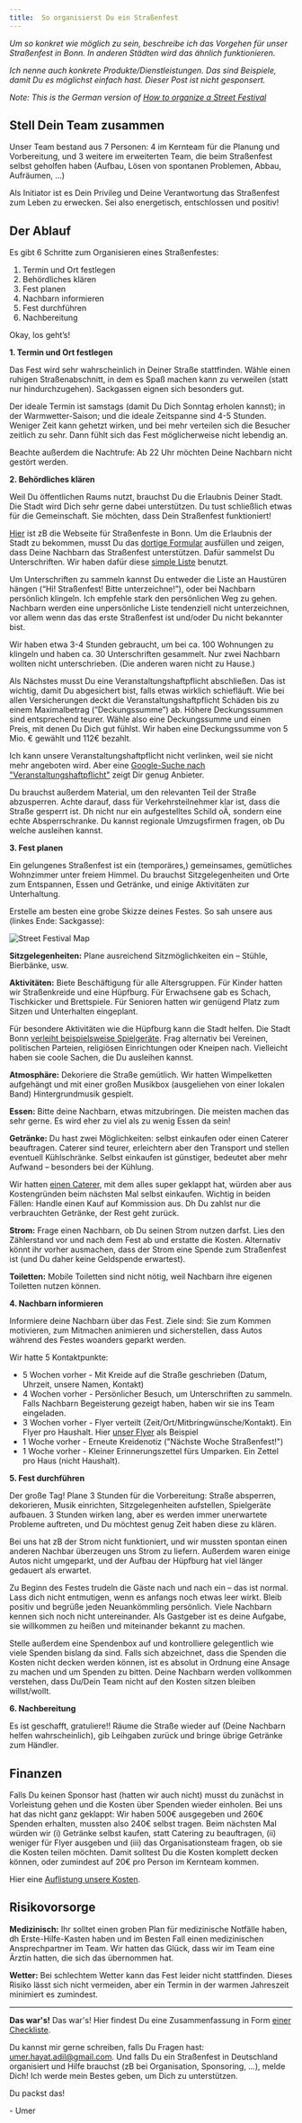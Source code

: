```yaml
---
title:  So organisierst Du ein Straßenfest
---
```


*Um so konkret wie möglich zu sein, beschreibe ich das Vorgehen für unser Straßenfest in Bonn. In anderen Städten wird das ähnlich funktionieren.*

*Ich nenne auch konkrete Produkte/Dienstleistungen. Das sind Beispiele, damit Du es möglichst einfach hast. Dieser Post ist nicht gesponsert.*

*Note: This is the German version of [How to organize a Street Festival](https://www.umerha.com/essays/2024-11-30-how-to-organize-a-street-festival/)*

## Stell Dein Team zusammen

Unser Team bestand aus 7 Personen: 4 im Kernteam für die Planung und Vorbereitung, und 3 weitere im erweiterten Team, die beim Straßenfest selbst geholfen haben (Aufbau, Lösen von spontanen Problemen, Abbau, Aufräumen, …)

Als Initiator ist es Dein Privileg und Deine Verantwortung das Straßenfest zum Leben zu erwecken. Sei also energetisch, entschlossen und positiv!


## Der Ablauf

Es gibt 6 Schritte zum Organisieren eines Straßenfestes:

1.	Termin und Ort festlegen
2.	Behördliches klären
3.	Fest planen
4.	Nachbarn informieren
5.	Fest durchführen
6.	Nachbereitung

Okay, los geht’s!

**1. Termin und Ort festlegen**

Das Fest wird sehr wahrscheinlich in Deiner Straße stattfinden. Wähle einen ruhigen Straßenabschnitt, in dem es Spaß machen kann zu verweilen (statt nur hindurchzugehen). Sackgassen eignen sich besonders gut.

Der ideale Termin ist samstags (damit Du Dich Sonntag erholen kannst); in der Warmwetter-Saison; und die ideale Zeitspanne sind 4-5 Stunden. Weniger Zeit kann gehetzt wirken, und bei mehr verteilen sich die Besucher zeitlich zu sehr. Dann fühlt sich das Fest möglicherweise nicht lebendig an.

Beachte außerdem die Nachtrufe: Ab 22 Uhr möchten Deine Nachbarn nicht gestört werden.

**2. Behördliches klären**

Weil Du öffentlichen Raums nutzt, brauchst Du die Erlaubnis Deiner Stadt. Die Stadt wird Dich sehr gerne dabei unterstützen. Du tust schließlich etwas für die Gemeinschaft. Sie möchten, dass Dein Straßenfest funktioniert!

[Hier](https://www.bonn.de/vv/produkte/Strassenfeste.php) ist zB die Webseite für Straßenfeste in Bonn. Um die Erlaubnis der Stadt zu bekommen, musst Du das [dortige Formular](https://formulare.bonn.de/metaform/Form-Solutions/?2&releaseUserId=05314000-0001-0014&releaseID=5982dacfc2dcc3e2f522f224&releaseOrganizationID=05314000-0001&assistant=KFAS_33_018&fileUrl=https%253A%252F%252Fformulare.bonn.de%252Fmetaform%252FForm-Solutions%252Fsid%252Fassistant%252F5982dacfc2dcc3e2f522f224%253Fconsent_type%253DNONE&oID=05314000-0001) ausfüllen und zeigen, dass Deine Nachbarn das Straßenfest unterstützen. Dafür sammelst Du Unterschriften. Wir haben dafür diese [simple Liste](https://docs.google.com/document/d/117cEG7g6q-siU_QrhIMbpqIRmCK0ko8i/edit?usp=sharing&ouid=102128797960776753067&rtpof=true&sd=true) benutzt.

Um Unterschriften zu sammeln kannst Du entweder die Liste an Haustüren hängen (“Hi! Straßenfest! Bitte unterzeichne!”), oder bei Nachbarn persönlich klingeln. Ich empfehle stark den persönlichen Weg zu gehen. Nachbarn werden eine unpersönliche Liste tendenziell nicht unterzeichnen, vor allem wenn das das erste Straßenfest ist und/oder Du nicht bekannter bist.

Wir haben etwa 3-4 Stunden gebraucht, um bei ca. 100 Wohnungen zu klingeln und haben ca. 30 Unterschriften gesammelt. Nur zwei Nachbarn wollten nicht unterschrieben. (Die anderen waren nicht zu Hause.)

Als Nächstes musst Du eine Veranstaltungshaftpflicht abschließen. Das ist wichtig, damit Du abgesichert bist, falls etwas wirklich schiefläuft. Wie bei allen Versicherungen deckt die Veranstaltungshaftpflicht Schäden bis zu einem Maximalbetrag (“Deckungssumme”) ab. Höhere Deckungssummen sind entsprechend teurer. Wähle also eine Deckungssumme und einen Preis, mit denen Du Dich gut fühlst.  Wir haben eine Deckungssumme von 5 Mio. € gewählt und 112€ bezahlt.

Ich kann unsere Veranstaltungshaftpflicht nicht verlinken, weil sie nicht mehr angeboten wird. Aber eine [Google-Suche nach "Veranstaltungshaftpflicht"](www.google.com/search?q=Veranstaltungshaftpflicht) zeigt Dir genug Anbieter.

Du brauchst außerdem Material, um den relevanten Teil der Straße abzusperren. Achte darauf, dass für Verkehrsteilnehmer klar ist, dass die Straße gesperrt ist. Dh nicht nur ein aufgestelltes Schild oÄ, sondern eine echte Absperrschranke. Du kannst regionale Umzugsfirmen fragen, ob Du welche ausleihen kannst.

**3. Fest planen**

Ein gelungenes Straßenfest ist ein (temporäres,) gemeinsames, gemütliches Wohnzimmer unter freiem Himmel. Du brauchst Sitzgelegenheiten und Orte zum Entspannen, Essen und Getränke, und einige Aktivitäten zur Unterhaltung.

Erstelle am besten eine grobe Skizze deines Festes. So sah unsere aus (linkes Ende: Sackgasse):
 
![Street Festival Map](/images/street_festival_map.jpg)

**Sitzgelegenheiten:** Plane ausreichend Sitzmöglichkeiten ein – Stühle, Bierbänke, usw.

**Aktivitäten:** Biete Beschäftigung für alle Altersgruppen. Für Kinder hatten wir Straßenkreide und eine Hüpfburg. Für Erwachsene gab es Schach, Tischkicker und Brettspiele. Für Senioren hatten wir genügend Platz zum Sitzen und Unterhalten eingeplant.

Für besondere Aktivitäten wie die Hüpfburg kann die Stadt helfen. Die Stadt Bonn [verleiht beispielsweise Spielgeräte](https://www.bonn.de/themen-entdecken/familie-partnerschaft/spielgeraeteverleih.php). Frag alternativ bei Vereinen, politischen Parteien, religiösen Einrichtungen oder Kneipen nach. Vielleicht haben sie coole Sachen, die Du ausleihen kannst.

**Atmosphäre:** Dekoriere die Straße gemütlich. Wir hatten Wimpelketten aufgehängt und mit einer großen Musikbox (ausgeliehen von einer lokalen Band) Hintergrundmusik gespielt.

**Essen:** Bitte deine Nachbarn, etwas mitzubringen. Die meisten machen das sehr gerne. Es wird eher zu viel als zu wenig Essen da sein!

**Getränke:** Du hast zwei Möglichkeiten: selbst einkaufen oder einen Caterer beauftragen. Caterer sind teurer, erleichtern aber den Transport und stellen eventuell Kühlschränke. Selbst einkaufen ist günstiger, bedeutet aber mehr Aufwand – besonders bei der Kühlung.

Wir hatten [einen Caterer](https://www.vendel.de/), mit dem alles super geklappt hat, würden aber aus Kostengründen beim nächsten Mal selbst einkaufen.
Wichtig in beiden Fällen: Handle einen Kauf auf Kommission aus. Dh Du zahlst nur die verbrauchten Getränke, der Rest geht zurück.

**Strom:** Frage einen Nachbarn, ob Du seinen Strom nutzen darfst. Lies den Zählerstand vor und nach dem Fest ab und erstatte die Kosten. Alternativ könnt ihr vorher ausmachen, dass der Strom eine Spende zum Straßenfest ist (und Du daher keine Geldspende erwartest).

**Toiletten:** Mobile Toiletten sind nicht nötig, weil Nachbarn ihre eigenen Toiletten nutzen können.

**4. Nachbarn informieren**

Informiere deine Nachbarn über das Fest. Ziele sind: Sie zum Kommen motivieren, zum Mitmachen animieren und sicherstellen, dass Autos während des Festes woanders geparkt werden.

Wir hatte 5 Kontaktpunkte:
- 5 Wochen vorher - Mit Kreide auf die Straße geschrieben (Datum, Uhrzeit, unsere Namen, Kontakt)
- 4 Wochen vorher - Persönlicher Besuch, um Unterschriften zu sammeln. Falls Nachbarn Begeisterung gezeigt haben, haben wir sie ins Team eingeladen.
- 3 Wochen vorher - Flyer verteilt (Zeit/Ort/Mitbringwünsche/Kontakt). Ein Flyer pro Haushalt. Hier [unser Flyer](https://www.canva.com/design/DAGV1eTVT-w/WqfJ32FGNIIfxtblEY53YQ/view?utm_content=DAGV1eTVT-w&utm_campaign=designshare&utm_medium=link&utm_source=publishsharelink&mode=preview) als Beispiel
-	1 Woche vorher - Erneute Kreidenotiz ("Nächste Woche Straßenfest!")
- 1 Woche vorher - Kleiner Erinnerungszettel fürs Umparken. Ein Zettel pro Haus (nicht Haushalt).

**5. Fest durchführen**

Der große Tag! Plane 3 Stunden für die Vorbereitung: Straße absperren, dekorieren, Musik einrichten, Sitzgelegenheiten aufstellen, Spielgeräte aufbauen. 3 Stunden wirken lang, aber es werden immer unerwartete Probleme auftreten, und Du möchtest genug Zeit haben diese zu klären.

Bei uns hat zB der Strom nicht funktioniert, und wir mussten spontan einen anderen Nachbar überzeugen uns Strom zu liefern. Außerdem waren einige Autos nicht umgeparkt, und der Aufbau der Hüpfburg hat viel länger gedauert als erwartet.

Zu Beginn des Festes trudeln die Gäste nach und nach ein – das ist normal. Lass dich nicht entmutigen, wenn es anfangs noch etwas leer wirkt.
Bleib positiv und begrüße jeden Neuankömmling persönlich. Viele Nachbarn kennen sich noch nicht untereinander. Als Gastgeber ist es deine Aufgabe, sie willkommen zu heißen und miteinander bekannt zu machen.

Stelle außerdem eine Spendenbox auf und kontrolliere gelegentlich wie viele Spenden bislang da sind. Falls sich abzeichnet, dass die Spenden die Kosten nicht decken werden können, ist es absolut in Ordnung eine Ansage zu machen und um Spenden zu bitten. Deine Nachbarn werden vollkommen verstehen, dass Du/Dein Team nicht auf den Kosten sitzen bleiben willst/wollt.

**6. Nachbereitung**

Es ist geschafft, gratuliere!! Räume die Straße wieder auf (Deine Nachbarn helfen wahrscheinlich), gib Leihgaben zurück und bringe übrige Getränke zum Händler.

## Finanzen
Falls Du keinen Sponsor hast (hatten wir auch nicht) musst du zunächst in Vorleistung gehen und die Kosten über Spenden wieder einholen. Bei uns hat das nicht ganz geklappt: Wir haben 500€ ausgegeben und 260€ Spenden erhalten, mussten also 240€ selbst tragen. Beim nächsten Mal würden wir (i) Getränke selbst kaufen, statt Catering zu beauftragen, (ii) weniger für Flyer ausgeben und (iii) das Organisationsteam fragen, ob sie die Kosten teilen möchten. Damit solltest Du die Kosten komplett decken können, oder zumindest auf 20€ pro Person im Kernteam kommen.

Hier eine [Auflistung unsere Kosten](https://docs.google.com/spreadsheets/d/12akcscTMEKVa4jvpXn-iQwnuFFLQuIAsJpYkeIszek8/edit?usp=sharing).

## Risikovorsorge

**Medizinisch:** Ihr solltet einen groben Plan für medizinische Notfälle haben, dh Erste-Hilfe-Kasten haben und im Besten Fall einen medizinischen Ansprechpartner im Team. Wir hatten das Glück, dass wir im Team eine Ärztin hatten, die sich das übernommen hat.

**Wetter:** Bei schlechtem Wetter kann das Fest leider nicht stattfinden. Dieses Risiko lässt sich nicht vermeiden, aber ein Termin in der warmen Jahreszeit minimiert es zumindest.

---

**Das war's!** Das war's! Hier findest Du eine Zusammenfassung in Form [einer Checkliste](https://drive.google.com/file/d/1kXbDzlQKQV-EuTOudAgTNko5jOFOs_GL/view?usp=sharing).

Du kannst mir gerne schreiben, falls Du Fragen hast: umer.hayat.adil@gmail.com. 
Und falls Du ein Straßenfest in Deutschland organisiert und Hilfe brauchst (zB bei Organisation, Sponsoring, …), melde Dich! Ich werde mein Bestes geben, um Dich zu unterstützen.

Du packst das!

\- Umer
